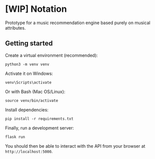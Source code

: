 # [WIP] Notation

Prototype for a music recommendation engine based purely on musical attributes.

## Getting started

Create a virtual environment (recommended):

```
python3 -m venv venv
```

Activate it on Windows:

```
venv\Scripts\activate
```

Or with Bash (Mac OS/Linux):

```
source venv/bin/activate
```

Install dependencies:

```
pip install -r requirements.txt
```

Finally, run a development server:

```
flask run
```
You should then be able to interact with the API from your browser at `http://localhost:5000`.
